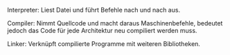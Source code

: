 Interpreter: Liest Datei und führt Befehle nach und nach aus.

Compiler: Nimmt Quellcode und macht daraus Maschinenbefehle, bedeutet jedoch das Code für jede Architektur neu compiliert werden muss.

Linker: Verknüpft compilierte Programme mit weiteren Bibliotheken.





